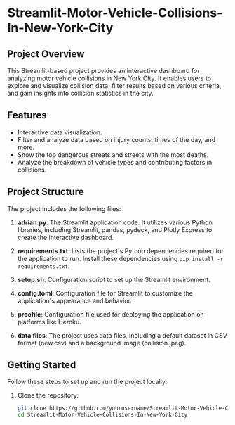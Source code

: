 # Streamlit-Motor-Vehicle-Collisions-In-New-York-City

## Project Overview

This Streamlit-based project provides an interactive dashboard for analyzing motor vehicle collisions in New York City. It enables users to explore and visualize collision data, filter results based on various criteria, and gain insights into collision statistics in the city.

## Features

- Interactive data visualization.
- Filter and analyze data based on injury counts, times of the day, and more.
- Show the top dangerous streets and streets with the most deaths.
- Analyze the breakdown of vehicle types and contributing factors in collisions.

## Project Structure

The project includes the following files:

1. **adrian.py**: The Streamlit application code. It utilizes various Python libraries, including Streamlit, pandas, pydeck, and Plotly Express to create the interactive dashboard.

2. **requirements.txt**: Lists the project's Python dependencies required for the application to run. Install these dependencies using `pip install -r requirements.txt`.

3. **setup.sh**: Configuration script to set up the Streamlit environment.

4. **config.toml**: Configuration file for Streamlit to customize the application's appearance and behavior.

5. **procfile**: Configuration file used for deploying the application on platforms like Heroku.

6. **data files**: The project uses data files, including a default dataset in CSV format (new.csv) and a background image (collision.jpeg).

## Getting Started

Follow these steps to set up and run the project locally:

1. Clone the repository:

   ```bash
   git clone https://github.com/yourusername/Streamlit-Motor-Vehicle-Collisions-In-New-York-City.git
   cd Streamlit-Motor-Vehicle-Collisions-In-New-York-City
